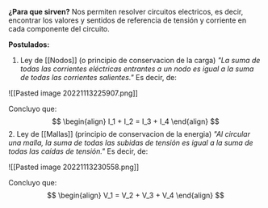 **¿Para que sirven?**
Nos permiten resolver circuitos electricos, es decir, encontrar los valores y sentidos de referencia de tensión y corriente en cada componente del circuito.

**Postulados:**
1. Ley de [[Nodos]] (o principio de conservacion de la carga)
_"La suma de todas las corrientes eléctricas entrantes a un nodo es igual a la suma de todas las corrientes salientes."_
Es decir, de:

![[Pasted image 20221113225907.png]]

Concluyo que:
$$
\begin{align}
I_1 + I_2 = I_3 + I_4
\end{align}
$$
2. Ley de [[Mallas]] (principio de conservacion de la energia)
_"Al circular una malla, la suma de todas las subidas de tensión es igual a la suma de todas las caídas de tensión."_
Es decir, de:

![[Pasted image 20221113230558.png]]

Concluyo que:
$$
\begin{align}
V_1 = V_2 + V_3 + V_4
\end{align}
$$
